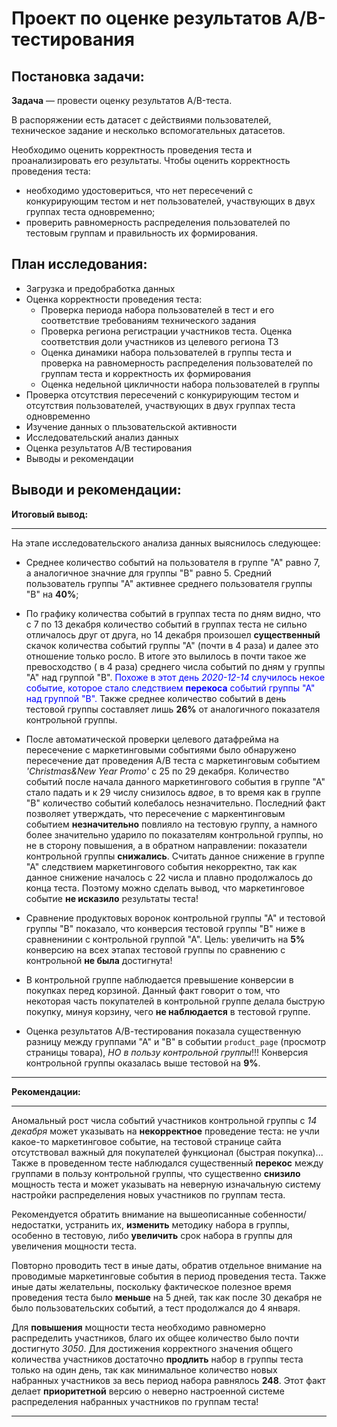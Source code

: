 # Проект по оценке результатов А/B-тестирования

## Постановка задачи:
**Задача** — провести оценку результатов A/B-теста. 

В распоряжении есть датасет с действиями пользователей, техническое задание и несколько вспомогательных датасетов.

Необходимо оценить корректность проведения теста и проанализировать его результаты.
Чтобы оценить корректность проведения теста:
- необходимо удостовериться, что нет пересечений с конкурирующим тестом и нет пользователей, участвующих в двух группах теста одновременно;
- проверить равномерность распределения пользователей по тестовым группам и правильность их формирования.
## План исследования:
- Загрузка и предобработка данных
- Оценка корректности проведения теста:
  - Проверка периода набора пользователей в тест и его соответствие требованиям технического задания
  - Проверка региона регистрации участников теста. Оценка соответствия доли участников из целевого региона ТЗ
  - Оценка динамики набора пользователей в группы теста и проверка на равномерность распределения пользователей по группам теста и корректность их формирования
  - Оценка недельной цикличности набора пользователей в группы
- Проверка отсутствия пересечений с конкурирующим тестом и отсутствия пользователей, участвующих в двух группах теста одновременно
- Изучение данных о пльзовательской активности
- Исследовательский анализ данных
- Оценка результатов А/В тестирования
- Выводы и рекомендации

## Выводи и рекомендации:
**Итоговый вывод:**
____________________________________________________________________________________________________________________________________________________________________
На этапе исследовательского анализа данных выяснилось следующее:
         
- Среднее количество событий на пользователя в группе "А" равно 7, а аналогичное значние для группы "В" равно 5. Средний пользователь группы "А" активнее среднего пользователя группы "В" на **40%**;
    
-  По графику количества событий в группах теста по дням видно, что с 7 по 13 декабря количество событий в группах теста не сильно отличалось друг от друга, но 14 декабря произошел **существенный** скачок количества событий группы "А" (почти в 4 раза) и далее это отношение только росло. В итоге это вылилось в почти такое же превосходство ( в 4 раза) среднего числа событий по дням у группы "А" над группой "В". <span style="color: blue">Похоже в этот день *2020-12-14* случилось некое событие, которое стало следствием **перекоса** событий группы "А" над группой "В".</span> Также среднее количество событий в день тестовой группы составляет лишь **26%** от аналогичного показателя контрольной группы.
    
- После автоматической проверки целевого датафрейма на пересечение с маркетинговыми событиями было обнаружено пересечение дат проведения А/В теста с маркетинговым событием *'Christmas&New Year Promo'* с 25 по 29 декабря. Количество событий после начала данного маркетингового события в группе "А" стало падать и к 29 числу снизилось *вдвое*, в то время как в группе "В" количество событий колебалось незначительно. Последний факт позволяет утверждать, что пересечение с маркентинговым событием **незначительно** повлияло на тестовую группу, а намного более значительно ударило по показателям контрольной группы, но не в сторону повышения, а в обратном направлении: показатели контрольной группы **снижались**. Считать данное снижение в группе "А" следствием маркетингового события некорректно, так как данное снижение началось с 22 числа и плавно продолжалось до конца теста. Поэтому можно сделать вывод, что маркетинговое событие **не исказило** результаты теста!
    
- Сравнение продуктовых воронок контрольной группы "А" и тестовой группы "В" показало, что конверсия тестовой группы "В" ниже в сравненинии с контрольной группой "А". Цель: увеличить на **5%** конверсию на всех этапах тестовой группы по сравнению с контрольной **не была** достигнута!
    
- В контрольной группе наблюдается превышение конверсии в покупках перед корзиной. Данный факт говорит о том, что некоторая часть покупателей в контрольной группе делала быструю покупку, минуя корзину, чего **не наблюдается** в тестовой группе.
    
- Оценка результатов А/В-тестирования показала существенную разницу между группами "А" и "В" в событии `product_page` (просмотр страницы товара), *НО в пользу контрольной группы*!!! Конверсия контрольной группы оказалась выше тестовой на **9%**.
___________________________________________________________________________________________________________________________________________________________________
**Рекомендации:**
___________________________________________________________________________________________________________________________________________________________________
Аномальный рост числа событий участников контрольной группы с *14 декабря* может указывать на **некорректное** проведение теста: не учли какое-то маркетинговое событие, на тестовой странице сайта отсутствовал важный для покупателей функционал (быстрая покупка)...
Также в проведенном тесте наблюдался существенный **перекос** между группами в пользу контрольной группы, что существенно **снизило** мощность теста и может указывать на неверную изначальную систему настройки распределения новых участников по группам теста.
    
Рекомендуется обратить внимание на вышеописанные собенности/недостатки, устранить их, **изменить** методику набора в группы, особенно в тестовую, либо **увеличить** срок набора в группы для увеличения мощности теста. 

Повторно проводить тест в иные даты, обратив отдельное внимание на проводимые маркетинговые события в период проведения теста. Также иные даты желательны, поскольку фактическое полезное время проведения теста было **меньше** на 5 дней, так как после 30 декабря не было пользовательских событий, а тест продолжался до 4 января. 

Для **повышения** мощности теста необходимо равномерно распределить участников, благо их общее количество было почти достигнуто *3050*. Для достижения корректного значения общего количества участников достаточно **продлить** набор в группы теста только на один день, так как минимальное количество новых набранных участников за весь период набора равнялось **248**. Этот факт делает **приоритетной** версию о неверно настроенной системе распределения набранных участников по группам теста!
____________________________________________________________________________________________________________________________________________________________________

